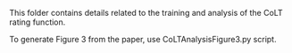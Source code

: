 This folder contains details related to the training and analysis of the CoLT rating function. 



To generate Figure 3 from the paper, use CoLTAnalysisFigure3.py script. 
